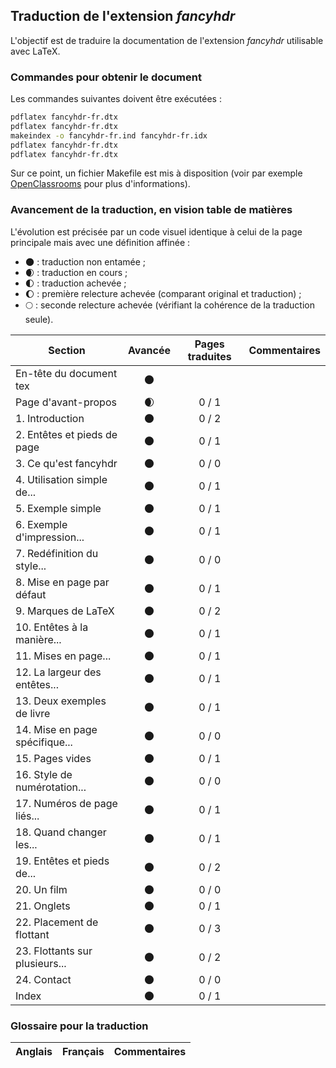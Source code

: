 ## Traduction de l'extension *fancyhdr*

L'objectif est de traduire la documentation de l'extension *fancyhdr* utilisable avec LaTeX. 


### Commandes pour obtenir le document

Les commandes suivantes doivent être exécutées :

```bash
pdflatex fancyhdr-fr.dtx
pdflatex fancyhdr-fr.dtx
makeindex -o fancyhdr-fr.ind fancyhdr-fr.idx
pdflatex fancyhdr-fr.dtx
pdflatex fancyhdr-fr.dtx
```

Sur ce point, un fichier Makefile est mis à disposition (voir par exemple [OpenClassrooms](https://openclassrooms.com/courses/compilez-sous-gnu-linux#/id/r-1130480) pour plus d'informations).


### Avancement de la traduction, en vision table de matières

L'évolution est précisée par un code visuel identique à celui de la page principale mais avec une définition affinée :

- :new_moon: : traduction non entamée ;
- :waxing_crescent_moon: : traduction en cours ;
- :first_quarter_moon: : traduction achevée ;
- :waxing_gibbous_moon: : première relecture achevée (comparant original et traduction) ; 
- :full_moon: : seconde relecture achevée (vérifiant la cohérence de la traduction seule).

Section                       | Avancée                | Pages traduites | Commentaires 
----------------------------- | :--------------------: | :-------------: | -------------------------
En-tête du document tex       | :new_moon:             |                 |
Page d'avant-propos           | :waxing_crescent_moon: | 0 / 1           | 
1. Introduction               | :new_moon:             | 0 / 2           |
2. Entêtes et pieds de page   | :new_moon:             | 0 / 1           |
3. Ce qu'est fancyhdr         | :new_moon:             | 0 / 0           |
4. Utilisation simple de...   | :new_moon:             | 0 / 1           |
5. Exemple simple             | :new_moon:             | 0 / 1           |
6. Exemple d'impression...    | :new_moon:             | 0 / 1           |
7. Redéfinition du style...   | :new_moon:             | 0 / 0           |
8. Mise en page par défaut    | :new_moon:             | 0 / 1           |
9. Marques de LaTeX           | :new_moon:             | 0 / 2           |
10. Entêtes à la manière...   | :new_moon:             | 0 / 1           |
11. Mises en page...          | :new_moon:             | 0 / 1           |
12. La largeur des entêtes... | :new_moon:             | 0 / 1           |
13. Deux exemples de livre    | :new_moon:             | 0 / 1           |
14. Mise en page spécifique...| :new_moon:             | 0 / 0           |
15. Pages vides               | :new_moon:             | 0 / 1           |
16. Style de numérotation...  | :new_moon:             | 0 / 0           |
17. Numéros de page liés...   | :new_moon:             | 0 / 1           |
18. Quand changer les...      | :new_moon:             | 0 / 1           |
19. Entêtes et pieds de...    | :new_moon:             | 0 / 2           |
20. Un film                   | :new_moon:             | 0 / 0           |
21. Onglets                   | :new_moon:             | 0 / 1           |
22. Placement de flottant     | :new_moon:             | 0 / 3           |
23. Flottants sur plusieurs...| :new_moon:             | 0 / 2           |
24. Contact                   | :new_moon:             | 0 / 0           |
Index                         | :new_moon:             | 0 / 1           |


### Glossaire pour la traduction

Anglais                | Français                                       | Commentaires 
---------------------- | ---------------------------------------------- | -------------------------------

